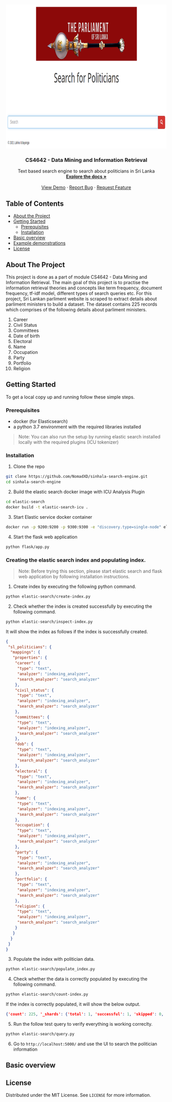 <!-- PROJECT LOGO -->
<br />
<p align="center">
  <a href="https://github.com/github_username/repo">
    <img src="assets/cover.png" alt="Logo" width="800" height="450">
  </a>

  <h3 align="center">CS4642 - Data Mining and Information Retrieval</h3>

  <p align="center">
   Text based search engine to search about politicians in Sri Lanka
    <br />
    <a href="#"><strong>Explore the docs »</strong></a>
    <br />
    <br />
    <a href="#">View Demo</a>
    ·
    <a href="#">Report Bug</a>
    ·
    <a href="#">Request Feature</a>
  </p>
</p>



<!-- TABLE OF CONTENTS -->
## Table of Contents

* [About the Project](#about-the-project)
* [Getting Started](#getting-started)
  * [Prerequisites](#prerequisites)
  * [Installation](#installation)
* [Basic overview](#Basic-overview)
* [Example demonstrations](#Example-demonstrations)
* [License](#license)


<!-- ABOUT THE PROJECT -->
## About The Project

This project is done as a part of module CS4642 - Data Mining and Information Retrieval. The main goal of this project is to practise the information retrieval theories and concepts like term frequency, document frequency, tf-idf model, different types of search queries etc. For this project, Sri Lankan parliment website is scraped to extract details about parliment ministers to build a dataset. The dataset contains 225 records which comprises of the following details about parliment ministers.

1. Career
2. Civil Status
3. Committees
4. Date of birth
5. Electoral
6. Name
7. Occupation
8. Party
9. Portfolio
10. Religion


<!-- GETTING STARTED -->
## Getting Started

To get a local copy up and running follow these simple steps.

### Prerequisites

* docker (for Elasticsearch)
* a python 3.7 environment with the required libraries installed

> Note: You can also run the setup by running elastic search installed locally with the required plugins (ICU tokenizer)

### Installation
 
1. Clone the repo 
```sh
git clone https://github.com/NomadXD/sinhala-search-engine.git
cd sinhala-search-engine
```
2. Build the elastic search docker image with ICU Analysis Plugin
```sh
cd elastic-search
docker build -t elastic-search-icu .
```
3. Start Elastic service docker container
```sh
docker run -p 9200:9200 -p 9300:9300 -e "discovery.type=single-node" elastic-search-icu
```
4. Start the flask web application
```sh
python flask/app.py
```

### Creating the elastic search index and populating index.

> Note: Before trying this section, please start elastic search and flask web application by following installation instructions.

1. Create index by executing the following python command.
```sh
python elastic-search/create-index.py
```

2. Check whether the index is created successfully by executing the following command.
```sh
python elastic-search/inspect-index.py
```
It will show the index as follows if the index is successfully created.

```json
{
 "sl_politicians": {
  "mappings": {
   "properties": {
    "career": {
     "type": "text",
     "analyzer": "indexing_analyzer",
     "search_analyzer": "search_analyzer"
    },
    "civil_status": {
     "type": "text",
     "analyzer": "indexing_analyzer",
     "search_analyzer": "search_analyzer"
    },
    "committees": {
     "type": "text",
     "analyzer": "indexing_analyzer",
     "search_analyzer": "search_analyzer"
    },
    "dob": {
     "type": "text",
     "analyzer": "indexing_analyzer",
     "search_analyzer": "search_analyzer"
    },
    "electoral": {
     "type": "text",
     "analyzer": "indexing_analyzer",
     "search_analyzer": "search_analyzer"
    },
    "name": {
     "type": "text",
     "analyzer": "indexing_analyzer",
     "search_analyzer": "search_analyzer"
    },
    "occupation": {
     "type": "text",
     "analyzer": "indexing_analyzer",
     "search_analyzer": "search_analyzer"
    },
    "party": {
     "type": "text",
     "analyzer": "indexing_analyzer",
     "search_analyzer": "search_analyzer"
    },
    "portfolio": {
     "type": "text",
     "analyzer": "indexing_analyzer",
     "search_analyzer": "search_analyzer"
    },
    "religion": {
     "type": "text",
     "analyzer": "indexing_analyzer",
     "search_analyzer": "search_analyzer"
    }
   }
  }
 }
}
```
3. Populate the index with politician data.

```sh
python elastic-search/populate_index.py
```

4. Check whether the data is correctly populated by executing the following command.

```sh
python elastic-search/count-index.py
```
If the index is correctly populated, it will show the below output.

```json
{'count': 225, '_shards': {'total': 1, 'successful': 1, 'skipped': 0, 'failed': 0}}
```

5. Run the follow test query to verify everything is working correclty.

```sh
python elastic-search/query.py
```
6. Go to `http://localhost:5000/` and use the UI to search the politician information

## Basic overview





<!-- LICENSE -->
## License

Distributed under the MIT License. See `LICENSE` for more information.


[product-screenshot]: assets/cover.png